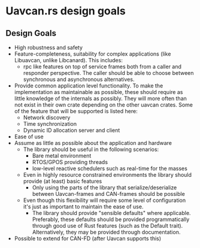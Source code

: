 # Uavcan.rs design goals

## Design Goals
- High robustness and safety
- Feature-completeness, suitability for complex applications (like Libuavcan, unlike Libcanard). This includes:
    - rpc like features on top of service frames both from a caller and responder perspective. The caller should be able to choose between synchronous and asynchronous alternatives.
- Provide common application level functionality. To make the implementation as maintainable as possible, these should require as little knowledge of the internals as possibly. They will more often than not exist in their own crate depending on the other uavcan crates. Some of the feature that will be supported is listed here:
    - Network discovery
    - Time synchronization
    - Dynamic ID allocation server and client
- Ease of use
- Assume as little as possible about the application and hardware
    - The library should be useful in the following scenarios:
        - Bare metal environment
        - RTOS/GPOS providing threads
        - low-level reactive schedulers such as real-time for the masses
    - Even in highly resource constrained environments the library should provide (at least) basic features
        - Only using the parts of the library that serialize/deserialize between Uavcan-frames and CAN-frames should be possible
    - Even though this flexibility will require some level of configuration it's just as important to maintain the ease of use.
        - The library should provide "sensible defaults" where applicable. Preferably, these defaults should be provided programmatically through good use of Rust features (such as the Default trait). Alternatively, they may be provided through documentation.
- Possible to extend for CAN-FD (after Uavcan supports this)
